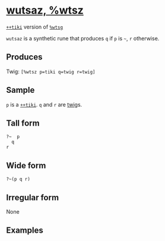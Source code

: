 [wutsaz, %wtsz](#wtsz)
======================

[`++tiki`]() version of [`%wtsg`]()

`wutsaz` is a synthetic rune that produces `q` if `p` is `~`, `r`
otherwise.

Produces
--------

Twig: `[%wtsz p=tiki q=twig r=twig]`

Sample
------

`p` is a [`++tiki`](). `q` and `r` are [twig]()s.

Tall form
---------

    ?~  p
      q
    r

Wide form
---------

    ?~(p q r)

Irregular form
--------------

None

Examples
--------
